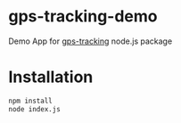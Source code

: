 # gps-tracking-demo
Demo App for [gps-tracking](https://www.npmjs.com/package/gps-tracking)   node.js package

# Installation
```bash
npm install
node index.js
```
